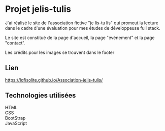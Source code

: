 # Projet jelis-tulis
J'ai réalisé le site de l'association fictive "je lis-tu lis" qui promeut la lecture dans le cadre d'une évaluation pour mes études de développeuse full stack.

Le site est constitué de la page d'accueil, la page "événement" et la page "contact".

Les crédits pour les images se trouvent dans le footer

## Lien
https://lofisolite.github.io/Association-jelis-tulis/

## Technologies utilisées
HTML
<br/>
CSS
<br/>
BootStrap
<br/>
JavaScript
